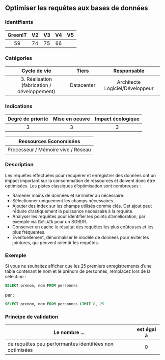 ## Optimiser les requêtes aux bases de données

### Identifiants

| GreenIT | V2  | V3  | V4  | V5  |
| :-----: | :-: | :-: | :-: | :-: |
|   59    | 74  | 75  | 66  |     |

### Catégories

|                 Cycle de vie                 |   Tiers    |           Responsable           |
| :------------------------------------------: | :--------: | :-----------------------------: |
| 3. Réalisation (fabrication / développement) | Datacenter | Architecte Logiciel/Développeur |

### Indications

| Degré de priorité | Mise en oeuvre | Impact écologique |
| :---------------: | :------------: | :---------------: |
|         3         |       3        |         3         |

|       Ressources Economisées       |
| :--------------------------------: |
| Processeur / Mémoire vive / Réseau |

### Description

Les requêtes effectuées pour récupérer et enregistrer des données ont un impact important sur la consommation de ressources et doivent donc être optimisées. Les pistes classiques d’optimisation sont nombreuses :

- Ramener moins de données et se limiter au nécessaire.
- Sélectionner uniquement les champs nécessaires.
- Ajouter des index sur les champs utilisés comme clés. Cet ajout peut réduire drastiquement la puissance nécessaire à la requête.
- Analyser les requêtes pour identifier les points d’amélioration, par exemple via `EXPLAIN` pour un SGBDR.
- Conserver en cache le résultat des requêtes les plus coûteuses et les plus fréquentes.
- Éventuellement, dénormaliser le modèle de données pour éviter les jointures, qui peuvent ralentir les requêtes.

### Exemple

Si vous ne souhaitez afficher que les 25 premiers enregistrements d’une table contenant le nom et le prénom de personnes, remplacez lors de la sélection :

```sql
SELECT prenom, nom FROM personnes
```

par :

```sql
SELECT prenom, nom FROM personnes LIMIT 0, 25
```

### Principe de validation

| Le nombre ...                                           | est égal à |
| ------------------------------------------------------- | :--------: |
| de requêtes peu performantes identifiées non optimisées |     0      |
